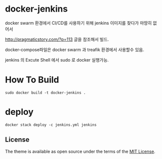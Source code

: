 # docker-jenkins
docker swarm 환경에서 CI/CD를 사용하기 위해 jenkins 이미지를 찾다가 마땅히 없어서 

http://pragmaticstory.com/?p=113 글을 참조해서 빌드.

docker-compose파일은 docker swarm 과 treafik 환경에서 사용할수 있음. 

jenkins 의 Excute Shell 에서 sudo 로 docker 실행가능. 

# How To Build 

```
sudo docker build -t docker-jenkins .
```

# deploy 

```
docker stack deploy -c jenkins.yml jenkins
```

## License

The theme is available as open source under the terms of the [MIT License](http://opensource.org/licenses/MIT).
